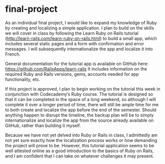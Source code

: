 # final-project
As an individual final project, I would like to expand my knowledge of Ruby by creating and localizing a simple application. I plan to build on the skills we will cover in class by following the Learn Ruby on Rails tutorial (http://learn-rails.com/learn-ruby-on-rails.html) to build a small app, which includes several static pages and a form with confirmation and error messages. I will subsequently internationalize the app and localize it into French.

General documentation for the tutorial app is available on GitHub here: https://github.com/RailsApps/learn-rails
It includes information on the required Ruby and Rails versions, gems, accounts needed for app functionality, etc.

If this project is approved, I plan to begin working on the tutorial this week in conjunction with Codecademy’s Ruby course. The tutorial is designed so that it can be completed in the space of a long weekend, so although I will complete it over a longer period of time, there will still be ample time for me to both create and localize the app before the end of the semester. Should anything happen to disrupt the timeline, the backup plan will be to simply internationalize and localize the app from the source already available on GitHub, rather than building it myself.

Because we have not yet delved into Ruby or Rails in class, I admittedly am not yet sure exactly how the localization process works or how demanding the project will prove to be. However, this tutorial application seems to be well attested online as a good introduction to the basics of Ruby on Rails, and I am confident that I can take on whatever challenges it may present.
